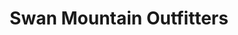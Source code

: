 ---
title: "Swan Mountain Outfitters"
url: /west-glacier/swan-mountain-outfitters/
shop: Allgemein
---